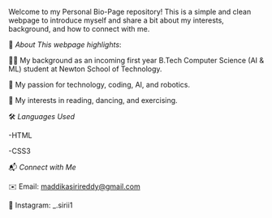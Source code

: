 Welcome to my Personal Bio-Page repository!
This is a simple and clean webpage to introduce myself and share a bit about my interests, background, and how to connect with me.

📄 *About
This webpage highlights*:

   👩‍💻 My background as an incoming first year B.Tech Computer Science (AI & ML) student at Newton School of Technology.

   🤖 My passion for technology, coding, AI, and robotics.

   🎉 My interests in reading, dancing, and exercising.

🛠️ *Languages Used*

   -HTML

   -CSS3

📬 *Connect with Me*

✉️ Email: maddikasirireddy@gmail.com

📸 Instagram: _.sirii1



